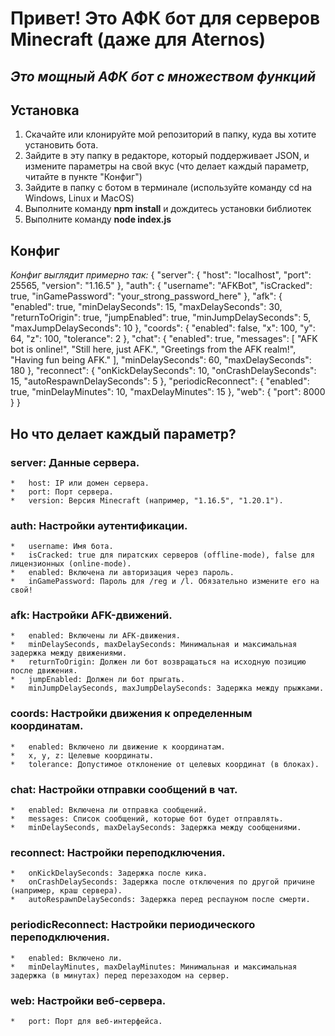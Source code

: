 # Привет! Это АФК бот для серверов Minecraft (даже для Aternos)
## *Это мощный АФК бот с множеством функций*

## Установка
1. Скачайте или клонируйте мой репозиторий в папку, куда вы хотите установить бота.
2. Зайдите в эту папку в редакторе, который поддерживает JSON, и измените параметры на свой вкус (что делает каждый параметр, читайте в пункте "Конфиг")
3. Зайдите в папку с ботом в терминале (используйте команду cd на Windows, Linux и MacOS)
4. Выполните команду **npm install** и дождитесь установки библиотек
5. Выполните команду **node index.js**

## Конфиг
*Конфиг выглядит примерно так:*
{ 
  "server": {
    "host": "localhost",
    "port": 25565,
    "version": "1.16.5"
  },
  "auth": {
    "username": "AFKBot",
    "isCracked": true,
    "inGamePassword": "your_strong_password_here"
  },
  "afk": {
    "enabled": true,
    "minDelaySeconds": 15,
    "maxDelaySeconds": 30,
    "returnToOrigin": true,
    "jumpEnabled": true,
    "minJumpDelaySeconds": 5,
    "maxJumpDelaySeconds": 10
  },
  "coords": {
    "enabled": false,
    "x": 100,
    "y": 64,
    "z": 100,
    "tolerance": 2
  },
  "chat": {
    "enabled": true,
    "messages": [
      "AFK bot is online!",
      "Still here, just AFK.",
      "Greetings from the AFK realm!",
      "Having fun being AFK."
    ],
    "minDelaySeconds": 60,
    "maxDelaySeconds": 180
  },
  "reconnect": {
    "onKickDelaySeconds": 10,
    "onCrashDelaySeconds": 15,
    "autoRespawnDelaySeconds": 5
  },
  "periodicReconnect": {
    "enabled": true,
    "minDelayMinutes": 10,
    "maxDelayMinutes": 15
  },
  "web": {
    "port": 8000
  }
}

## Но что делает каждый параметр?
###  server: Данные сервера.
    *   host: IP или домен сервера.
    *   port: Порт сервера.
    *   version: Версия Minecraft (например, "1.16.5", "1.20.1").
###  auth: Настройки аутентификации.
    *   username: Имя бота.
    *   isCracked: true для пиратских серверов (offline-mode), false для лицензионных (online-mode).
    *   enabled: Включена ли авторизация через пароль.
    *   inGamePassword: Пароль для /reg и /l. Обязательно измените его на свой!
###  afk: Настройки AFK-движений.
    *   enabled: Включены ли AFK-движения.
    *   minDelaySeconds, maxDelaySeconds: Минимальная и максимальная задержка между движениями.
    *   returnToOrigin: Должен ли бот возвращаться на исходную позицию после движения.
    *   jumpEnabled: Должен ли бот прыгать.
    *   minJumpDelaySeconds, maxJumpDelaySeconds: Задержка между прыжками.
###  coords: Настройки движения к определенным координатам.
    *   enabled: Включено ли движение к координатам.
    *   x, y, z: Целевые координаты.
    *   tolerance: Допустимое отклонение от целевых координат (в блоках).
###  chat: Настройки отправки сообщений в чат.
    *   enabled: Включена ли отправка сообщений.
    *   messages: Список сообщений, которые бот будет отправлять.
    *   minDelaySeconds, maxDelaySeconds: Задержка между сообщениями.
###  reconnect: Настройки переподключения.
    *   onKickDelaySeconds: Задержка после кика.
    *   onCrashDelaySeconds: Задержка после отключения по другой причине (например, краш сервера).
    *   autoRespawnDelaySeconds: Задержка перед респауном после смерти.
###  periodicReconnect: Настройки периодического переподключения.
    *   enabled: Включено ли.
    *   minDelayMinutes, maxDelayMinutes: Минимальная и максимальная задержка (в минутах) перед перезаходом на сервер.
###  web: Настройки веб-сервера.
    *   port: Порт для веб-интерфейса.